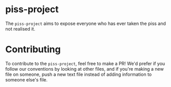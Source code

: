 # piss-project
The `piss-project` aims to expose everyone who has ever taken the piss and not realised it.

# Contributing
To contribute to the `piss-project`, feel free to make a PR! We'd prefer if you follow our conventions by looking at other files, and if you're making a new file on someone, push a new text file instead of adding information to someone else's file.
